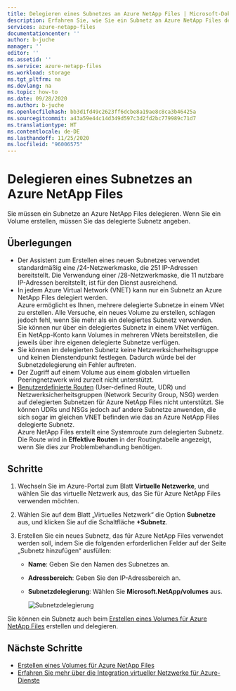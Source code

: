```yaml
---
title: Delegieren eines Subnetzes an Azure NetApp Files | Microsoft-Dokumentation
description: Erfahren Sie, wie Sie ein Subnetz an Azure NetApp Files delegieren. Geben Sie das delegierte Subnetz an, wenn Sie ein Volume erstellen.
services: azure-netapp-files
documentationcenter: ''
author: b-juche
manager: ''
editor: ''
ms.assetid: ''
ms.service: azure-netapp-files
ms.workload: storage
ms.tgt_pltfrm: na
ms.devlang: na
ms.topic: how-to
ms.date: 09/28/2020
ms.author: b-juche
ms.openlocfilehash: bb3d1fd49c2623ff6dcbe8a19ae8c8ca3b46425a
ms.sourcegitcommit: a43a59e44c14d349d597c3d2fd2bc779989c71d7
ms.translationtype: HT
ms.contentlocale: de-DE
ms.lasthandoff: 11/25/2020
ms.locfileid: "96006575"
---
```

# <a name="delegate-a-subnet-to-azure-netapp-files"></a>Delegieren eines Subnetzes an Azure NetApp Files 

Sie müssen ein Subnetze an Azure NetApp Files delegieren.   Wenn Sie ein Volume erstellen, müssen Sie das delegierte Subnetz angeben.

## <a name="considerations"></a>Überlegungen

* Der Assistent zum Erstellen eines neuen Subnetzes verwendet standardmäßig eine /24-Netzwerkmaske, die 251 IP-Adressen bereitstellt. Die Verwendung einer /28-Netzwerkmaske, die 11 nutzbare IP-Adressen bereitstellt, ist für den Dienst ausreichend.
* In jedem Azure Virtual Network (VNET) kann nur ein Subnetz an Azure NetApp Files delegiert werden.   
   Azure ermöglicht es Ihnen, mehrere delegierte Subnetze in einem VNet zu erstellen.  Alle Versuche, ein neues Volume zu erstellen, schlagen jedoch fehl, wenn Sie mehr als ein delegiertes Subnetz verwenden.  
   Sie können nur über ein delegiertes Subnetz in einem VNet verfügen. Ein NetApp-Konto kann Volumes in mehreren VNets bereitstellen, die jeweils über ihre eigenen delegierte Subnetze verfügen.  
* Sie können im delegierten Subnetz keine Netzwerksicherheitsgruppe und keinen Dienstendpunkt festlegen. Dadurch würde bei der Subnetzdelegierung ein Fehler auftreten.
* Der Zugriff auf einem Volume aus einem globalen virtuellen Peeringnetzwerk wird zurzeit nicht unterstützt.
* [Benutzerdefinierte Routen](../virtual-network/virtual-networks-udr-overview.md#custom-routes) (User-defined Route, UDR) und Netzwerksicherheitsgruppen (Network Security Group, NSG) werden auf delegierten Subnetzen für Azure NetApp Files nicht unterstützt. Sie können UDRs und NSGs jedoch auf andere Subnetze anwenden, die sich sogar im gleichen VNET befinden wie das an Azure NetApp Files delegierte Subnetz.  
   Azure NetApp Files erstellt eine Systemroute zum delegierten Subnetz. Die Route wird in **Effektive Routen** in der Routingtabelle angezeigt, wenn Sie dies zur Problembehandlung benötigen.

## <a name="steps"></a>Schritte

1.  Wechseln Sie im Azure-Portal zum Blatt **Virtuelle Netzwerke**, und wählen Sie das virtuelle Netzwerk aus, das Sie für Azure NetApp Files verwenden möchten.    

1. Wählen Sie auf dem Blatt „Virtuelles Netzwerk“ die Option **Subnetze** aus, und klicken Sie auf die Schaltfläche **+Subnetz**. 

1. Erstellen Sie ein neues Subnetz, das für Azure NetApp Files verwendet werden soll, indem Sie die folgenden erforderlichen Felder auf der Seite „Subnetz hinzufügen“ ausfüllen:
    * **Name**: Geben Sie den Namen des Subnetzes an.
    * **Adressbereich**: Geben Sie den IP-Adressbereich an.
    * **Subnetzdelegierung**: Wählen Sie **Microsoft.NetApp/volumes** aus. 

      ![Subnetzdelegierung](../media/azure-netapp-files/azure-netapp-files-subnet-delegation.png)
    
Sie können ein Subnetz auch beim [Erstellen eines Volumes für Azure NetApp Files](azure-netapp-files-create-volumes.md) erstellen und delegieren. 

## <a name="next-steps"></a>Nächste Schritte

* [Erstellen eines Volumes für Azure NetApp Files](azure-netapp-files-create-volumes.md)
* [Erfahren Sie mehr über die Integration virtueller Netzwerke für Azure-Dienste](../virtual-network/virtual-network-for-azure-services.md)